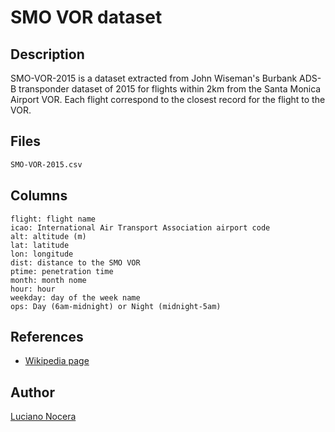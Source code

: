 # SMO VOR dataset

## Description

SMO-VOR-2015 is a dataset extracted from John Wiseman's Burbank ADS-B transponder dataset of 2015 for flights within 2km from the Santa Monica Airport VOR. Each flight correspond to the closest record for the flight to the VOR.

## Files

```bash
SMO-VOR-2015.csv
```

## Columns

```text
flight: flight name
icao: International Air Transport Association airport code
alt: altitude (m)
lat: latitude
lon: longitude
dist: distance to the SMO VOR
ptime: penetration time
month: month nome
hour: hour
weekday: day of the week name
ops: Day (6am-midnight) or Night (midnight-5am)
```

## References

- [Wikipedia page](https://en.wikipedia.org/wiki/ICAO_airport_code)

## Author

[Luciano Nocera](mailto:nocera@usc.edu)